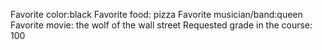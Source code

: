 Favorite color:black 
Favorite food: pizza
Favorite musician/band:queen 
Favorite movie: the wolf of the wall street
Requested grade in the course: 100 
